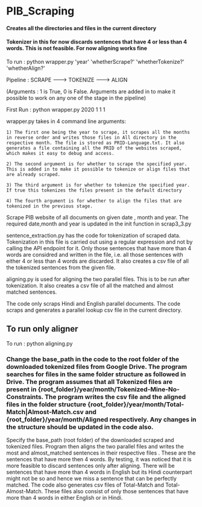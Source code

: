 # PIB_Scraping

#### Creates all the directories and files in the current directory
#### Tokenizer in this for now discards sentences that have 4 or less than 4 words. This is not feasible. For now aligning works fine 

To run : python wrapper.py 'year' 'whetherScrape?' 'whetherTokenize?' 'whetherAlign?'

Pipeline : SCRAPE ---> TOKENIZE ---> ALIGN

(Arguments : 1 is True, 0 is False. Arguments are added in to make it possible to work on any one of the stage in the pipeline)

First Run : python wrapper.py 2020 1 1 1

wrapper.py takes in 4 command line arguments:

	1) The first one being the year to scrape, it scrapes all the months in reverse order and writes those files in All directory in the respective month. The file is stored as PRID-Language.txt. It also generates a file containing all the PRID of the websites scraped, which makes it easy to debug and access.

	2) The second argument is for whether to scrape the specified year. This is added in to make it possible to tokenize or align files that are already scraped.

	3) The third argument is for whether to tokenize the specified year. If true this tokenizes the files present in the default directory
	
	4) The fourth argument is for whether to align the files that are tokenized in the previous stage. 

Scrape PIB website of all documents on given date , month and year. The required date,month and year is updated in the init function in scrap3_3.py 

sentence_extraction.py has the code for tokenization of scraped data. Tokenization in this file is carried out using a regular expression and not by calling the API endpoint for it. Only those sentences that have more than 4 words are considred and written in the file, i.e. all those sentences with either 4 or less than 4 words are discarded. It also creates a csv file of all the tokenized sentences from the given file.

aligning.py is used for aligning the two parallel files. This is to be run after tokenization. It also creates a csv file of all the matched and almost matched sentences. 

The code only scraps Hindi and English parallel documents. The code scraps and generates a parallel lookup csv file in the current directory.


## To run only aligner

To run : python aligning.py

### Change the base_path in the code to the root folder of the downloaded tokenized files from Google Drive. The program searches for files in the same folder structure as followed in Drive. The program assumes that all Tokenized files are present in {root_folder}/year/month/Tokenized-Mine-No-Constraints. The program writes the csv file and the aligned files in the folder structure {root_folder}/year/month/Total-Match|Almost-Match.csv and {root_folder}/year/month/Aligned respectively. Any changes in the structure should be updated in the code also.

Specify the base_path (root folder) of the downloaded scraped and tokenized files. Program then aligns the two parallel files and writes the most and almost_matched sentences in their respective files . These are the sentences that have more then 4 words. By testing, it was noticed that it is more feasible to discard sentences only after aligning. There will be sentences that have more than 4 words in English but its Hindi counterpart might not be so and hence we miss a sentence that can be perfectly matched. The code also generates csv files of Total-Match and Total-Almost-Match. These files also consist of only those sentences that have more than 4 words in either English or in Hindi.
